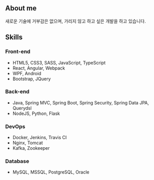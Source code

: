 ## About me

새로운 기술에 거부감은 없으며, 가리지 않고 하고 싶은 개발을 하고 있습니다.

## Skills

### Front-end

- HTML5, CSS3, SASS, JavaScript, TypeScript
- React, Angular, Webpack
- WPF, Android
- Bootstrap, JQuery

### Back-end

- Java, Spring MVC, Spring Boot, Spring Security, Spring Data JPA, Querydsl
- NodeJS, Python, Flask

### DevOps

- Docker, Jenkins, Travis CI
- Nginx, Tomcat
- Kafka, Zookeeper

### Database

- MySQL, MSSQL, PostgreSQL, Oracle
